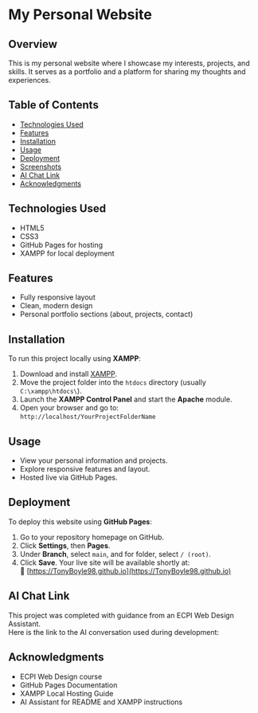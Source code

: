 # My Personal Website

## Overview
This is my personal website where I showcase my interests, projects, and skills. It serves as a portfolio and a platform for sharing my thoughts and experiences.

## Table of Contents
- [Technologies Used](#technologies-used)
- [Features](#features)
- [Installation](#installation)
- [Usage](#usage)
- [Deployment](#deployment)
- [Screenshots](#screenshots)
- [AI Chat Link](#ai-chat-link)
- [Acknowledgments](#acknowledgments)

## Technologies Used
- HTML5  
- CSS3  
- GitHub Pages for hosting  
- XAMPP for local deployment  

## Features
- Fully responsive layout  
- Clean, modern design  
- Personal portfolio sections (about, projects, contact)

## Installation

To run this project locally using **XAMPP**:

1. Download and install [XAMPP](https://www.apachefriends.org/index.html).
2. Move the project folder into the `htdocs` directory (usually `C:\xampp\htdocs\`).
3. Launch the **XAMPP Control Panel** and start the **Apache** module.
4. Open your browser and go to:  
   `http://localhost/YourProjectFolderName`

## Usage

- View your personal information and projects.
- Explore responsive features and layout.
- Hosted live via GitHub Pages.

## Deployment

To deploy this website using **GitHub Pages**:

1. Go to your repository homepage on GitHub.
2. Click **Settings**, then **Pages**.
3. Under **Branch**, select `main`, and for folder, select `/ (root)`.
4. Click **Save**. Your live site will be available shortly at:  
   🔗 [https://TonyBoyle98.github.io](https://TonyBoyle98.github.io)

## AI Chat Link

This project was completed with guidance from an ECPI Web Design Assistant.  
Here is the link to the AI conversation used during development:  

## Acknowledgments

- ECPI Web Design course
- GitHub Pages Documentation
- XAMPP Local Hosting Guide
- AI Assistant for README and XAMPP instructions
